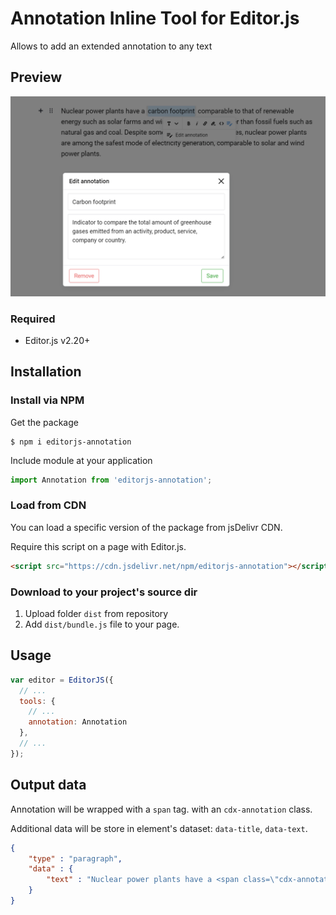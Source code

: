 # Annotation Inline Tool for Editor.js
Allows to add an extended annotation to any text 

## Preview
![Preview image](https://github.com/VolgaIgor/editorjs-annotation/raw/main/asset/screenshot.png)

### Required
- Editor.js v2.20+

## Installation
### Install via NPM
Get the package

```shell
$ npm i editorjs-annotation
```

Include module at your application

```javascript
import Annotation from 'editorjs-annotation';
```

### Load from CDN

You can load a specific version of the package from jsDelivr CDN.

Require this script on a page with Editor.js.

```html
<script src="https://cdn.jsdelivr.net/npm/editorjs-annotation"></script>
```

### Download to your project's source dir
1. Upload folder `dist` from repository
2. Add `dist/bundle.js` file to your page.

## Usage
```javascript
var editor = EditorJS({
  // ...
  tools: {
    // ...
    annotation: Annotation
  },
  // ...
});
```

## Output data
Annotation will be wrapped with a `span` tag. with an `cdx-annotation` class.

Additional data will be store in element's dataset: `data-title`, `data-text`.

```json
{
    "type" : "paragraph",
    "data" : {
        "text" : "Nuclear power plants have a <span class=\"cdx-annotation\" data-title=\"Carbon footprint\" data-text=\"Indicator to compare the total amount...\">carbon footprint</span>..."
    }
}
```

